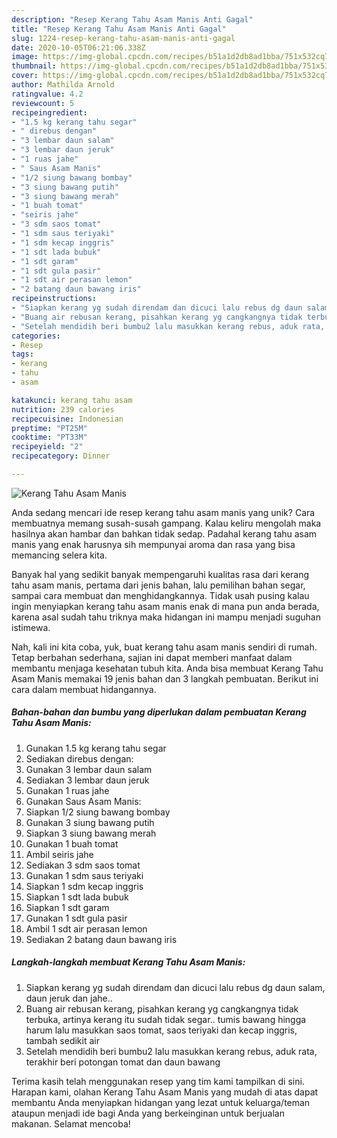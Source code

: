 ```yaml
---
description: "Resep Kerang Tahu Asam Manis Anti Gagal"
title: "Resep Kerang Tahu Asam Manis Anti Gagal"
slug: 1224-resep-kerang-tahu-asam-manis-anti-gagal
date: 2020-10-05T06:21:06.338Z
image: https://img-global.cpcdn.com/recipes/b51a1d2db8ad1bba/751x532cq70/kerang-tahu-asam-manis-foto-resep-utama.jpg
thumbnail: https://img-global.cpcdn.com/recipes/b51a1d2db8ad1bba/751x532cq70/kerang-tahu-asam-manis-foto-resep-utama.jpg
cover: https://img-global.cpcdn.com/recipes/b51a1d2db8ad1bba/751x532cq70/kerang-tahu-asam-manis-foto-resep-utama.jpg
author: Mathilda Arnold
ratingvalue: 4.2
reviewcount: 5
recipeingredient:
- "1.5 kg kerang tahu segar"
- " direbus dengan"
- "3 lembar daun salam"
- "3 lembar daun jeruk"
- "1 ruas jahe"
- " Saus Asam Manis"
- "1/2 siung bawang bombay"
- "3 siung bawang putih"
- "3 siung bawang merah"
- "1 buah tomat"
- "seiris jahe"
- "3 sdm saos tomat"
- "1 sdm saus teriyaki"
- "1 sdm kecap inggris"
- "1 sdt lada bubuk"
- "1 sdt garam"
- "1 sdt gula pasir"
- "1 sdt air perasan lemon"
- "2 batang daun bawang iris"
recipeinstructions:
- "Siapkan kerang yg sudah direndam dan dicuci lalu rebus dg daun salam, daun jeruk dan jahe.."
- "Buang air rebusan kerang, pisahkan kerang yg cangkangnya tidak terbuka, artinya kerang itu sudah tidak segar.. tumis bawang hingga harum lalu masukkan saos tomat, saos teriyaki dan kecap inggris, tambah sedikit air"
- "Setelah mendidih beri bumbu2 lalu masukkan kerang rebus, aduk rata, terakhir beri potongan tomat dan daun bawang"
categories:
- Resep
tags:
- kerang
- tahu
- asam

katakunci: kerang tahu asam 
nutrition: 239 calories
recipecuisine: Indonesian
preptime: "PT25M"
cooktime: "PT33M"
recipeyield: "2"
recipecategory: Dinner

---
```



![Kerang Tahu Asam Manis](https://img-global.cpcdn.com/recipes/b51a1d2db8ad1bba/751x532cq70/kerang-tahu-asam-manis-foto-resep-utama.jpg)

Anda sedang mencari ide resep kerang tahu asam manis yang unik? Cara membuatnya memang susah-susah gampang. Kalau keliru mengolah maka hasilnya akan hambar dan bahkan tidak sedap. Padahal kerang tahu asam manis yang enak harusnya sih mempunyai aroma dan rasa yang bisa memancing selera kita.

Banyak hal yang sedikit banyak mempengaruhi kualitas rasa dari kerang tahu asam manis, pertama dari jenis bahan, lalu pemilihan bahan segar, sampai cara membuat dan menghidangkannya. Tidak usah pusing kalau ingin menyiapkan kerang tahu asam manis enak di mana pun anda berada, karena asal sudah tahu triknya maka hidangan ini mampu menjadi suguhan istimewa.




Nah, kali ini kita coba, yuk, buat kerang tahu asam manis sendiri di rumah. Tetap berbahan sederhana, sajian ini dapat memberi manfaat dalam membantu menjaga kesehatan tubuh kita. Anda bisa membuat Kerang Tahu Asam Manis memakai 19 jenis bahan dan 3 langkah pembuatan. Berikut ini cara dalam membuat hidangannya.

<!--inarticleads1-->

##### Bahan-bahan dan bumbu yang diperlukan dalam pembuatan Kerang Tahu Asam Manis:

1. Gunakan 1.5 kg kerang tahu segar
1. Sediakan  direbus dengan:
1. Gunakan 3 lembar daun salam
1. Sediakan 3 lembar daun jeruk
1. Gunakan 1 ruas jahe
1. Gunakan  Saus Asam Manis:
1. Siapkan 1/2 siung bawang bombay
1. Gunakan 3 siung bawang putih
1. Siapkan 3 siung bawang merah
1. Gunakan 1 buah tomat
1. Ambil seiris jahe
1. Sediakan 3 sdm saos tomat
1. Gunakan 1 sdm saus teriyaki
1. Siapkan 1 sdm kecap inggris
1. Siapkan 1 sdt lada bubuk
1. Siapkan 1 sdt garam
1. Gunakan 1 sdt gula pasir
1. Ambil 1 sdt air perasan lemon
1. Sediakan 2 batang daun bawang iris




<!--inarticleads2-->

##### Langkah-langkah membuat Kerang Tahu Asam Manis:

1. Siapkan kerang yg sudah direndam dan dicuci lalu rebus dg daun salam, daun jeruk dan jahe..
1. Buang air rebusan kerang, pisahkan kerang yg cangkangnya tidak terbuka, artinya kerang itu sudah tidak segar.. tumis bawang hingga harum lalu masukkan saos tomat, saos teriyaki dan kecap inggris, tambah sedikit air
1. Setelah mendidih beri bumbu2 lalu masukkan kerang rebus, aduk rata, terakhir beri potongan tomat dan daun bawang




Terima kasih telah menggunakan resep yang tim kami tampilkan di sini. Harapan kami, olahan Kerang Tahu Asam Manis yang mudah di atas dapat membantu Anda menyiapkan hidangan yang lezat untuk keluarga/teman ataupun menjadi ide bagi Anda yang berkeinginan untuk berjualan makanan. Selamat mencoba!
